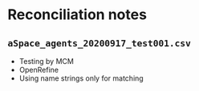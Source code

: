 # Reconciliation notes
## `aSpace_agents_20200917_test001.csv`
- Testing by MCM
- OpenRefine
- Using name strings only for matching

